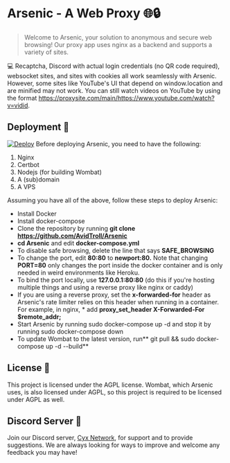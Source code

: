 # Arsenic - A Web Proxy 🌐🔒

> Welcome to Arsenic, your solution to anonymous and secure web browsing! Our proxy app uses nginx as a backend and supports a variety of sites.

💻 Recaptcha, Discord with actual login credentials (no QR code required), websocket sites, and sites with cookies all work seamlessly with Arsenic. However, some sites like YouTube's UI that depend on window.location and are minified may not work. You can still watch videos on YouTube by using the format https://proxysite.com/main/https://www.youtube.com/watch?v=vidid.

## Deployment 🚀
[![Deploy](https://www.herokucdn.com/deploy/button.svg)](https://heroku.com/deploy?template=https://github.com/AvidTroll/Arsenic)
Before deploying Arsenic, you need to have the following:

1. Nginx
2. Certbot
3. Nodejs (for building Wombat)
4. A (sub)domain
5. A VPS

Assuming you have all of the above, follow these steps to deploy Arsenic:

* Install Docker
* Install docker-compose
* Clone the repository by running **git clone https://github.com/AvidTroll/Arsenic**
* **cd Arsenic** and edit **docker-compose.yml**
* To disable safe browsing, delete the line that says **SAFE_BROWSING**
* To change the port, edit **80:80** to **newport:80.** Note that changing **PORT=80** only changes the port inside the docker container and is only needed in weird environments  like Heroku.
* To bind the port locally, use **127.0.0.1:80:80** (do this if you're hosting multiple things and using a reverse proxy like nginx or caddy)
* If you are using a reverse proxy, set the **x-forwarded-for** header as Arsenic's rate limiter relies on this header when running in a container. For example, in nginx, * add **proxy_set_header X-Forwarded-For $remote_addr;**
* Start Arsenic by running sudo docker-compose up -d and stop it by running sudo docker-compose down
* To update Wombat to the latest version, run** git pull && sudo docker-compose up -d --build**

## License 📜
This project is licensed under the AGPL license. Wombat, which Arsenic uses, is also licensed under AGPL, so this project is required to be licensed under AGPL as well.

## Discord Server 💬
Join our Discord server, [Cyx Network](https://discord.gg/RvndfG4gmd), for support and to provide suggestions. We are always looking for ways to improve and welcome any feedback you may have!
